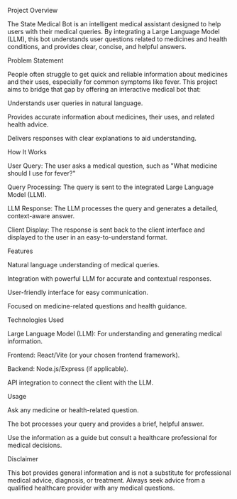 Project Overview

The State Medical Bot is an intelligent medical assistant designed to help users with their medical queries. By integrating a Large Language Model (LLM), this bot understands user questions related to medicines and health conditions, and provides clear, concise, and helpful answers.

Problem Statement

People often struggle to get quick and reliable information about medicines and their uses, especially for common symptoms like fever. This project aims to bridge that gap by offering an interactive medical bot that:

Understands user queries in natural language.

Provides accurate information about medicines, their uses, and related health advice.

Delivers responses with clear explanations to aid understanding.

How It Works

User Query: The user asks a medical question, such as "What medicine should I use for fever?"

Query Processing: The query is sent to the integrated Large Language Model (LLM).

LLM Response: The LLM processes the query and generates a detailed, context-aware answer.

Client Display: The response is sent back to the client interface and displayed to the user in an easy-to-understand format.

Features

Natural language understanding of medical queries.

Integration with powerful LLM for accurate and contextual responses.

User-friendly interface for easy communication.

Focused on medicine-related questions and health guidance.

Technologies Used

Large Language Model (LLM): For understanding and generating medical information.

Frontend: React/Vite (or your chosen frontend framework).

Backend: Node.js/Express (if applicable).

API integration to connect the client with the LLM.

Usage

Ask any medicine or health-related question.

The bot processes your query and provides a brief, helpful answer.

Use the information as a guide but consult a healthcare professional for medical decisions.

Disclaimer

This bot provides general information and is not a substitute for professional medical advice, diagnosis, or treatment. Always seek advice from a qualified healthcare provider with any medical questions.

